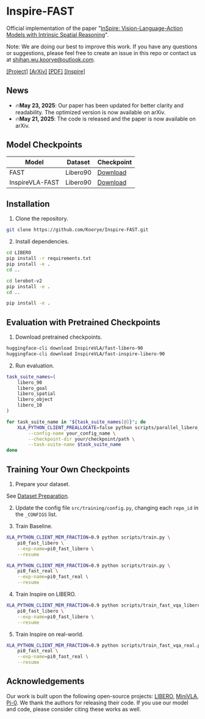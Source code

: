 # Inspire-FAST

Official implementation of the paper "[InSpire: Vision-Language-Action Models with Intrinsic Spatial Reasoning](https://arxiv.org/abs/2505.13888)".

Note: We are doing our best to improve this work. If you have any questions or suggestions, please feel free to create an issue in this repo or contact us at shihan.wu.koorye@outlook.com.

[[Project]](https://Koorye.github.io/proj/Inspire/) [[ArXiv]](https://arxiv.org/abs/2505.13888) [[PDF]](https://arxiv.org/pdf/2505.13888) [[Inspire]](https://github.com/Koorye/Inspire)

## News

- 🔥**May 23, 2025**: Our paper has been updated for better clarity and readability. The optimized version is now available on arXiv.
- 🔥**May 21, 2025**: The code is released and the paper is now available on arXiv.

## Model Checkpoints

| Model | Dataset | Checkpoint |
|-------|---------|------------|
| FAST | Libero90 | [Download](https://huggingface.co/InspireVLA/fast-libero-90) |
| InspireVLA-FAST | Libero90 | [Download](https://huggingface.co/InspireVLA/fast-inspire-libero-90) |

## Installation

1. Clone the repository.

```bash
git clone https://github.com/Koorye/Inspire-FAST.git
```

2. Install dependencies.

```bash
cd LIBERO
pip install -r requirements.txt
pip install -e .
cd ..

cd lerobot-v2
pip install -e .
cd ..

pip install -e .
```

## Evaluation with Pretrained Checkpoints

1. Download pretrained checkpoints. 

```bash
huggingface-cli download InspireVLA/fast-libero-90
huggingface-cli download InspireVLA/fast-inspire-libero-90
```

2. Run evaluation.

```bash
task_suite_names=(
    libero_90 
    libero_goal 
    libero_spatial 
    libero_object 
    libero_10
)

for task_suite_name in "${task_suite_names[@]}"; do
    XLA_PYTHON_CLIENT_PREALLOCATE=false python scripts/parallel_libero_evaluator.py \
        --config-name your_config_name \
        --checkpoint-dir your/checkpoint/path \
        --task-suite-name $task_suite_name
done
```

## Training Your Own Checkpoints

1. Prepare your dataset.

See [Dataset Preparation](https://github.com/Koorye/Inspire/blob/main/DATASET.md).

2. Update the config file `src/training/config.py`, changing each `repo_id` in the `_CONFIGS` list.

3. Train Baseline.

```bash
XLA_PYTHON_CLIENT_MEM_FRACTION=0.9 python scripts/train.py \
    pi0_fast_libero \
    --exp-name=pi0_fast_libero \
    --resume
```

```bash
XLA_PYTHON_CLIENT_MEM_FRACTION=0.9 python scripts/train.py \
    pi0_fast_real \
    --exp-name=pi0_fast_real \
    --resume
```

4. Train Inspire on LIBERO.

```bash
XLA_PYTHON_CLIENT_MEM_FRACTION=0.9 python scripts/train_fast_vqa_libero.py \
    pi0_fast_libero \
    --exp-name=pi0_fast_libero \
    --resume
```

5. Train Inspire on real-world.

```bash
XLA_PYTHON_CLIENT_MEM_FRACTION=0.9 python scripts/train_fast_vqa_real.py \
    pi0_fast_real \
    --exp-name=pi0_fast_real \
    --resume
```

## Acknowledgements

Our work is built upon the following open-source projects: [LIBERO](https://github.com/Lifelong-Robot-Learning/LIBERO), [MiniVLA](https://github.com/Stanford-ILIAD/openvla-mini), [Pi-0](https://github.com/Physical-Intelligence/openpi). We thank the authors for releasing their code. If you use our model and code, please consider citing these works as well.